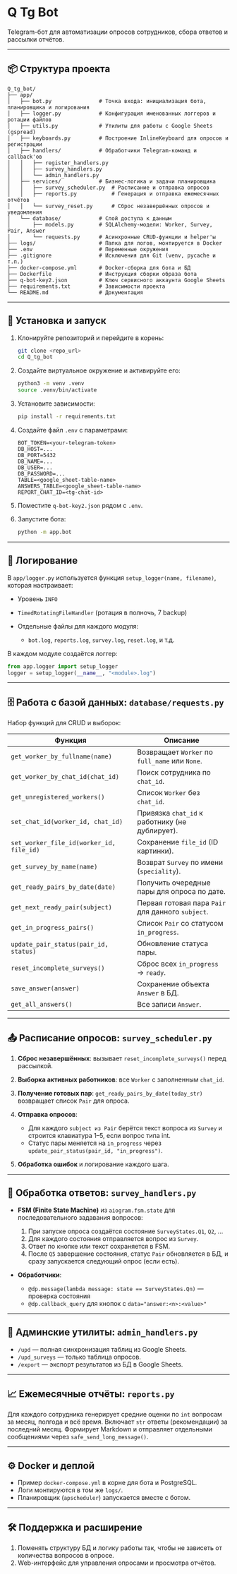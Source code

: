 # Q Tg Bot

Telegram-бот для автоматизации опросов сотрудников, сбора ответов и рассылки отчётов.

---

## 📦 Структура проекта

```
Q_tg_bot/
├── app/
│   ├── bot.py               # Точка входа: инициализация бота, планировщика и логирования
│   ├── logger.py            # Конфигурация именованных логгеров и ротации файлов
│   ├── utils.py             # Утилиты для работы с Google Sheets (gspread)
│   ├── keyboards.py         # Построение InlineKeyboard для опросов и регистрации
│   ├── handlers/            # Обработчики Telegram-команд и callback'ов
│   │   ├── register_handlers.py
│   │   ├── survey_handlers.py
│   │   └── admin_handlers.py
│   ├── services/            # Бизнес-логика и задачи планировщика
│   │   ├── survey_scheduler.py  # Расписание и отправка опросов
│   │   ├── reports.py           # Генерация и отправка ежемесячных отчётов
│   │   └── survey_reset.py      # Сброс незавершённых опросов и уведомления
│   └── database/            # Слой доступа к данным
│       ├── models.py        # SQLAlchemy-модели: Worker, Survey, Pair, Answer
│       └── requests.py      # Асинхронные CRUD-функции и helper'ы
├── logs/                    # Папка для логов, монтируется в Docker
├── .env                     # Переменные окружения
├── .gitignore               # Исключения для Git (venv, pycache и т.п.)
├── docker-compose.yml       # Docker-сборка для бота и БД
├── Dockerfile               # Инструкция сборки образа бота
├── q-bot-key2.json          # Ключ сервисного аккаунта Google Sheets
├── requirements.txt         # Зависимости проекта
└── README.md                # Документация
```

---

## 🚀 Установка и запуск

1. Клонируйте репозиторий и перейдите в корень:

   ```bash
   git clone <repo_url>
   cd Q_tg_bot
   ```
2. Создайте виртуальное окружение и активируйте его:

   ```bash
   python3 -m venv .venv
   source .venv/bin/activate
   ```
3. Установите зависимости:

   ```bash
   pip install -r requirements.txt
   ```
4. Создайте файл `.env` с параметрами:

   ```env
   BOT_TOKEN=<your-telegram-token>
   DB_HOST=...
   DB_PORT=5432
   DB_NAME=...
   DB_USER=...
   DB_PASSWORD=...
   TABLE=<google_sheet-table-name>
   ANSWERS_TABLE=<google_sheet-table-name>
   REPORT_CHAT_ID=<tg-chat-id>
   ```
5. Поместите `q-bot-key2.json` рядом с `.env`.
6. Запустите бота:

   ```bash
   python -m app.bot
   ```

---

## 🔧 Логирование

В `app/logger.py` используется функция `setup_logger(name, filename)`, которая настраивает:

* Уровень `INFO`
* `TimedRotatingFileHandler` (ротация в полночь, 7 backup)
* Отдельные файлы для каждого модуля:

  * `bot.log`, `reports.log`, `survey.log`, `reset.log`, и т.д.

В каждом модуле создаётся логгер:

```python
from app.logger import setup_logger
logger = setup_logger(__name__, "<module>.log")
```

---

## 🗄️ Работа с базой данных: `database/requests.py`

Набор функций для CRUD и выборок:

| Функция                                  | Описание                                          |
| ---------------------------------------- | ------------------------------------------------- |
| `get_worker_by_fullname(name)`           | Возвращает `Worker` по `full_name` или `None`.    |
| `get_worker_by_chat_id(chat_id)`         | Поиск сотрудника по `chat_id`.                    |
| `get_unregistered_workers()`             | Список `Worker` без `chat_id`.                    |
| `set_chat_id(worker_id, chat_id)`        | Привязка `chat_id` к работнику (не дублирует).    |
| `set_worker_file_id(worker_id, file_id)` | Сохранение `file_id` (ID картинки).               |
| `get_survey_by_name(name)`               | Возврат `Survey` по имени (`speciality`).         |
| `get_ready_pairs_by_date(date)`          | Получить очередные пары для опроса по дате.       |
| `get_next_ready_pair(subject)`           | Первая готовая пара `Pair` для данного `subject`. |
| `get_in_progress_pairs()`                | Список `Pair` со статусом `in_progress`.          |
| `update_pair_status(pair_id, status)`    | Обновление статуса пары.                          |
| `reset_incomplete_surveys()`             | Сброс всех `in_progress` → `ready`.               |
| `save_answer(answer)`                    | Сохранение объекта `Answer` в БД.                 |
| `get_all_answers()`                      | Все записи `Answer`.                              |

---

## 📤 Расписание опросов: `survey_scheduler.py`

1. **Сброс незавершённых**: вызывает `reset_incomplete_surveys()` перед рассылкой.
2. **Выборка активных работников**: все `Worker` с заполненным `chat_id`.
3. **Получение готовых пар**: `get_ready_pairs_by_date(today_str)` возвращает список `Pair` для опроса.
4. **Отправка опросов**:

   * Для каждого `subject из Pair` берётся текст вопроса из `Survey` и строится клавиатура 1–5, если вопрос типа int.
   * Статус пары меняется на `in_progress` через `update_pair_status(pair_id, "in_progress")`.
5. **Обработка ошибок** и логирование каждого шага.

---

## 📝 Обработка ответов: `survey_handlers.py`

* **FSM (Finite State Machine)** из `aiogram.fsm.state` для последовательного задавания вопросов:

  1. При запуске опроса создаётся состояние `SurveyStates.Q1`, `Q2`, ...
  2. Для каждого состояния отправляется вопрос из `Survey`.
  3. Ответ по кнопке или текст сохраняется в FSM.
  4. После `Q5` завершение состояния, статус `Pair` обновляется в БД, и сразу запускается следующий опрос (если есть).

* **Обработчики**:

  * `@dp.message(lambda message: state == SurveyStates.Qn)` — проверка состояния
  * `@dp.callback_query` для кнопок с `data="answer:<n>:<value>"`

---

## 🔄 Админские утилиты: `admin_handlers.py`

* `/upd` — полная синхронизация таблиц из Google Sheets.
* `/upd_surveys` — только таблица опросов.
* `/export` — экспорт результатов из БД в Google Sheets.

---

## 📈 Ежемесячные отчёты: `reports.py`

Для каждого сотрудника генерирует средние оценки  по `int` вопросам за месяц, полгода и всё время. Включает `str` ответы (рекомендации) за последний месяц. Формирует Markdown и отправляет отдельными сообщениями через `safe_send_long_message()`.

---

## ⚙️ Docker и деплой

* Пример `docker-compose.yml` в корне для бота и PostgreSQL.
* Логи монтируются в том же `logs/`.
* Планировщик (`apscheduler`) запускается вместе с ботом.

---

## 🛠️ Поддержка и расширение

1. Поменять структуру БД и логику работы так, чтобы не зависеть от количества вопросов в опросе.
2. Web-интерфейс для управления опросами и просмотра отчётов.
